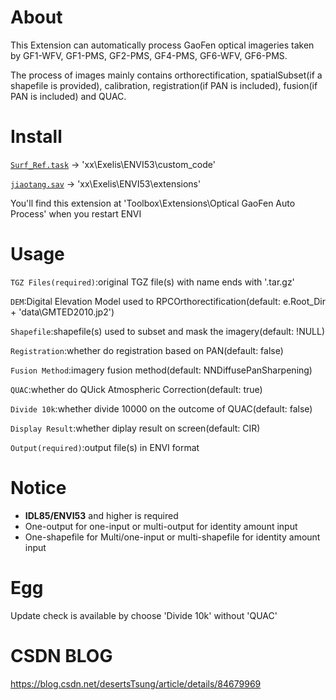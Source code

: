 # About
This Extension can automatically process GaoFen optical imageries taken by GF1-WFV, GF1-PMS, GF2-PMS, GF4-PMS, GF6-WFV, GF6-PMS.

The process of images mainly contains orthorectification, spatialSubset(if a shapefile is provided), calibration, registration(if PAN is included), fusion(if PAN is included) and QUAC.


# Install
[```Surf_Ref.task```](https://github.com/desertstsung/Project_JiaoTang/blob/master/userFile/Surf_Ref.task) -> 'xx\Exelis\ENVI53\custom_code'

[```jiaotang.sav```](https://github.com/desertstsung/Project_JiaoTang/raw/master/userFile/jiaotang.sav) -> 'xx\Exelis\ENVI53\extensions'

You'll find this extension at 'Toolbox\Extensions\Optical GaoFen Auto Process' when you restart ENVI


# Usage
```TGZ Files(required)```:original TGZ file(s) with name ends with '.tar.gz'

```DEM```:Digital Elevation Model used to RPCOrthorectification(default: e.Root_Dir + 'data\GMTED2010.jp2')

```Shapefile```:shapefile(s) used to subset and mask the imagery(default: !NULL)

```Registration```:whether do registration based on PAN(default: false)

```Fusion Method```:imagery fusion method(default: NNDiffusePanSharpening)

```QUAC```:whether do QUick Atmospheric Correction(default: true)

```Divide 10k```:whether divide 10000 on the outcome of QUAC(default: false)

```Display Result```:whether diplay result on screen(default: CIR)

```Output(required)```:output file(s) in ENVI format


# Notice
+ **IDL85/ENVI53** and higher is required
+ One-output for one-input or multi-output for identity amount input
+ One-shapefile for Multi/one-input or multi-shapefile for identity amount input


# Egg
Update check is available by choose 'Divide 10k' without 'QUAC'


# CSDN BLOG
https://blog.csdn.net/desertsTsung/article/details/84679969
